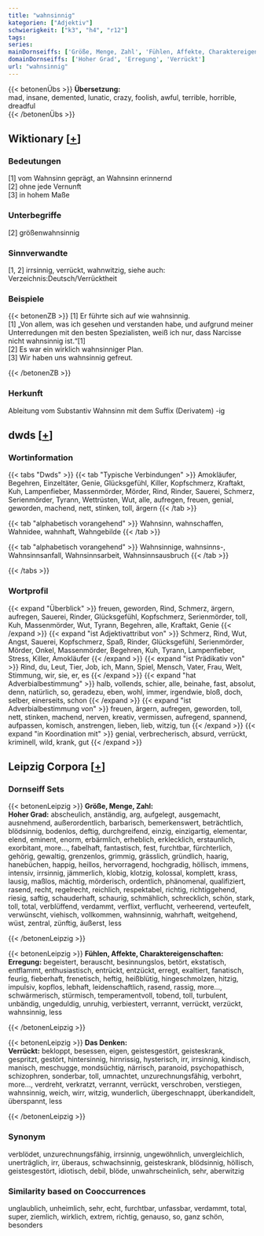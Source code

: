 ```yaml
---
title: "wahnsinnig"
kategorien: ["Adjektiv"]
schwierigkeit: ["k3", "h4", "r12"]
tags:
series:
mainDornseiffs: ['Größe, Menge, Zahl', 'Fühlen, Affekte, Charaktereigenschaften', 'Das Denken']
domainDornseiffs: ['Hoher Grad', 'Erregung', 'Verrückt']
url: "wahnsinnig"
---
```


{{< betonenÜbs >}}
**Übersetzung:**  
mad, insane, demented, lunatic, crazy, foolish, awful, terrible, horrible, dreadful  
{{< /betonenÜbs >}}

## Wiktionary [[+](https://de.wiktionary.org/wiki/wahnsinnig)]

### Bedeutungen
[1] vom Wahnsinn geprägt, an Wahnsinn erinnernd  
[2] ohne jede Vernunft  
[3] in hohem Maße  

### Unterbegriffe
[2] größenwahnsinnig  

### Sinnverwandte
[1, 2] irrsinnig, verrückt, wahnwitzig, siehe auch: Verzeichnis:Deutsch/Verrücktheit  

### Beispiele
{{< betonenZB >}}
[1] Er führte sich auf wie wahnsinnig.  
[1] „Von allem, was ich gesehen und verstanden habe, und aufgrund meiner Unterredungen mit den besten Spezialisten, weiß ich nur, dass Narcisse nicht wahnsinnig ist.“[1]  
[2] Es war ein wirklich wahnsinniger Plan.  
[3] Wir haben uns wahnsinnig gefreut.  

{{< /betonenZB >}}
### Herkunft
Ableitung vom Substantiv Wahnsinn mit dem Suffix (Derivatem) -ig  



## dwds [[+](https://www.dwds.de/wb/wahnsinnig)]

### Wortinformation
{{< tabs "Dwds" >}}
{{< tab "Typische Verbindungen" >}}
Amokläufer, Begehren, Einzeltäter, Genie, Glücksgefühl, Killer, Kopfschmerz, Kraftakt, Kuh, Lampenfieber, Massenmörder, Mörder, Rind, Rinder, Sauerei, Schmerz, Serienmörder, Tyrann, Wettrüsten, Wut, alle, aufregen, freuen, genial, geworden, machend, nett, stinken, toll, ärgern
{{< /tab >}}

{{< tab "alphabetisch vorangehend" >}}
Wahnsinn, wahnschaffen, Wahnidee, wahnhaft, Wahngebilde
{{< /tab >}}

{{< tab "alphabetisch vorangehend" >}}
Wahnsinnige, wahnsinns-, Wahnsinnsanfall, Wahnsinnsarbeit, Wahnsinnsausbruch
{{< /tab >}}

{{< /tabs >}}

### Wortprofil
{{< expand "Überblick" >}} freuen, geworden, Rind, Schmerz, ärgern, aufregen, Sauerei, Rinder, Glücksgefühl, Kopfschmerz, Serienmörder, toll, Kuh, Massenmörder, Wut, Tyrann, Begehren, alle, Kraftakt, Genie {{< /expand >}}
{{< expand "ist Adjektivattribut von" >}} Schmerz, Rind, Wut, Angst, Sauerei, Kopfschmerz, Spaß, Rinder, Glücksgefühl, Serienmörder, Mörder, Onkel, Massenmörder, Begehren, Kuh, Tyrann, Lampenfieber, Stress, Killer, Amokläufer {{< /expand >}}
{{< expand "ist Prädikativ von" >}} Rind, du, Leut, Tier, Job, ich, Mann, Spiel, Mensch, Vater, Frau, Welt, Stimmung, wir, sie, er, es {{< /expand >}}
{{< expand "hat Adverbialbestimmung" >}} halb, vollends, schier, alle, beinahe, fast, absolut, denn, natürlich, so, geradezu, eben, wohl, immer, irgendwie, bloß, doch, selber, einerseits, schon {{< /expand >}}
{{< expand "ist Adverbialbestimmung von" >}} freuen, ärgern, aufregen, geworden, toll, nett, stinken, machend, nerven, kreativ, vermissen, aufregend, spannend, aufpassen, komisch, anstrengen, lieben, lieb, witzig, tun {{< /expand >}}
{{< expand "in Koordination mit" >}} genial, verbrecherisch, absurd, verrückt, kriminell, wild, krank, gut {{< /expand >}}

## Leipzig Corpora [[+](https://corpora.uni-leipzig.de/en/res?word=wahnsinnig&corpusId=deu_newscrawl-public_2018)]

### Dornseiff Sets
{{< betonenLeipzig >}}
**Größe, Menge, Zahl:**  
**Hoher Grad:** abscheulich, anständig, arg, aufgelegt, ausgemacht, ausnehmend, außerordentlich, barbarisch, bemerkenswert, beträchtlich, blödsinnig, bodenlos, deftig, durchgreifend, einzig, einzigartig, elementar, elend, eminent, enorm, erbärmlich, erheblich, erklecklich, erstaunlich, exorbitant, more..., fabelhaft, fantastisch, fest, furchtbar, fürchterlich, gehörig, gewaltig, grenzenlos, grimmig, grässlich, gründlich, haarig, hanebüchen, happig, heillos, hervorragend, hochgradig, höllisch, immens, intensiv, irrsinnig, jämmerlich, klobig, klotzig, kolossal, komplett, krass, lausig, maßlos, mächtig, mörderisch, ordentlich, phänomenal, qualifiziert, rasend, recht, regelrecht, reichlich, respektabel, richtig, richtiggehend, riesig, saftig, schauderhaft, schaurig, schmählich, schrecklich, schön, stark, toll, total, verblüffend, verdammt, verflixt, verflucht, verheerend, verteufelt, verwünscht, viehisch, vollkommen, wahnsinnig, wahrhaft, weitgehend, wüst, zentral, zünftig, äußerst, less  

{{< /betonenLeipzig >}}


{{< betonenLeipzig >}}
**Fühlen, Affekte, Charaktereigenschaften:**  
**Erregung:** begeistert, berauscht, besinnungslos, betört, ekstatisch, entflammt, enthusiastisch, entrückt, entzückt, erregt, exaltiert, fanatisch, feurig, fieberhaft, frenetisch, heftig, heißblütig, hingeschmolzen, hitzig, impulsiv, kopflos, lebhaft, leidenschaftlich, rasend, rassig, more..., schwärmerisch, stürmisch, temperamentvoll, tobend, toll, turbulent, unbändig, ungeduldig, unruhig, verbiestert, verrannt, verrückt, verzückt, wahnsinnig, less  

{{< /betonenLeipzig >}}


{{< betonenLeipzig >}}
**Das Denken:**  
**Verrückt:** bekloppt, besessen, eigen, geistesgestört, geisteskrank, gespritzt, gestört, hintersinnig, hirnrissig, hysterisch, irr, irrsinnig, kindisch, manisch, meschugge, mondsüchtig, närrisch, paranoid, psychopathisch, schizophren, sonderbar, toll, umnachtet, unzurechnungsfähig, verbohrt, more..., verdreht, verkratzt, verrannt, verrückt, verschroben, verstiegen, wahnsinnig, weich, wirr, witzig, wunderlich, übergeschnappt, überkandidelt, überspannt, less  

{{< /betonenLeipzig >}}

### Synonym
verblödet, unzurechnungsfähig, irrsinnig, ungewöhnlich, unvergleichlich, unerträglich, irr, überaus, schwachsinnig, geisteskrank, blödsinnig, höllisch, geistesgestört, idiotisch, debil, blöde, unwahrscheinlich, sehr, aberwitzig


### Similarity based on Cooccurrences
unglaublich, unheimlich, sehr, echt, furchtbar, unfassbar, verdammt, total, super, ziemlich, wirklich, extrem, richtig, genauso, so, ganz schön, besonders

